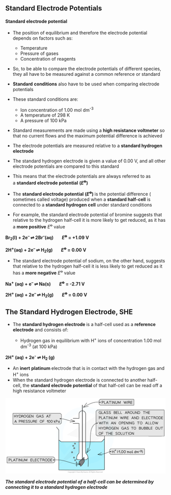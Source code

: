 Standard Electrode Potentials
-----------------------------

#### Standard electrode potential

* The position of equilibrium and therefore the electrode potential depends on factors such as:

  + Temperature
  + Pressure of gases
  + Concentration of reagents
* So, to be able to compare the electrode potentials of different species, they all have to be measured against a common reference or standard
* <b>Standard</b> <b>conditions</b> also have to be used when comparing electrode potentials
* These standard conditions are:

  + Ion concentration of 1.00 mol dm<sup>-3</sup>
  + A temperature of 298 K
  + A pressure of 100 kPa
* Standard measurements are made using a <b>high resistance voltmeter</b> so that no current flows and the maximum potential difference is achieved

* The electrode potentials are measured relative to a <b>standard hydrogen electrode</b>
* The standard hydrogen electrode is given a value of 0.00 V, and all other electrode potentials are compared to this standard
* This means that the electrode potentials are always referred to as a <b>standard electrode potential</b> <b>(</b><i><b>E</b></i><sup><b>ꝋ</b></sup><b>)</b>
* The <b>standard electrode potential</b> <b>(</b><i><b>E</b></i><sup><b>ꝋ</b></sup><b>) </b>is the potential difference ( sometimes called voltage) produced when a <b>standard half-cell</b> is connected to a <b>standard hydrogen cell</b> under standard conditions
* For example, the standard electrode potential of bromine suggests that relative to the hydrogen half-cell it is more likely to get reduced, as it has a <b>more positive</b> <i>E</i><sup>ꝋ</sup> value

<b>Br</b><sub><b>2</b></sub><b>(l) + 2e</b><sup><b>– </b></sup><b>⇌ 2Br</b><sup><b>–</b></sup><b>(aq)        </b><i><b>E</b></i><sup><b>ꝋ</b></sup><b> = +1.09 V          </b>

<b>2H</b><sup><b>+</b></sup><b>(aq) + 2e</b><sup><b>– </b></sup><b>⇌ H</b><sub><b>2</b></sub><b>(g)        </b><i><b>E</b></i><sup><b>ꝋ</b></sup><b> = 0.00 V</b>

* The standard electrode potential of sodium, on the other hand, suggests that relative to the hydrogen half-cell it is less likely to get reduced as it has a <b>more negative</b> <i>E</i><sup>ꝋ</sup> value

<b>Na</b><sup><b>+</b></sup><b> (aq) + e</b><sup><b>– </b></sup><b>⇌ Na(s)        </b><i><b>E</b></i><sup><b>ꝋ</b></sup><b> = -2.71 V</b>

<b>2H</b><sup><b>+ </b></sup><b>(aq) + 2e</b><sup><b>– </b></sup><b>⇌ H</b><sub><b>2</b></sub><b>(g)        </b><i><b>E</b></i><sup><b>ꝋ</b></sup><b> = 0.00 V</b>

The Standard Hydrogen Electrode, SHE
------------------------------------

* The <b>standard hydrogen electrode </b>is a half-cell used as a <b>reference electrode</b> and consists of:

  + Hydrogen gas in equilibrium with H<sup>+</sup> ions of concentration 1.00 mol dm<sup>-3</sup> (at 100 kPa)

<b>2H</b><sup><b>+</b></sup><b> (aq) + 2e</b><sup><b>-</b></sup><b> ⇌ H</b><sub><b>2 </b></sub><b>(g)</b>

* An <b>inert</b> <b>platinum </b>electrode that is in contact with the hydrogen gas and H<sup>+</sup> ions
* When the standard hydrogen electrode is connected to another half-cell, the <b>standard electrode potential </b>of that half-cell can be read off a high resistance voltmeter

![Standard Hydrogen Electrode, downloadable AS & A Level Chemistry revision notes](5.4.2-Standard-Hydrogen-Electrode.png)

<i><b>The standard electrode potential of a half-cell can be determined by connecting it to a standard hydrogen electrode</b></i>